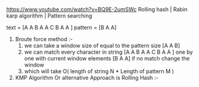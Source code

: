 
https://www.youtube.com/watch?v=BQ9E-2umSWc
Rolling hash | Rabin karp algorithm | Pattern searching

text = [A A B A A C B A A ]
pattern = [B A A] 

1. Broute force method :-
   1. we can take a window size of equal to the pattern size [A A B]
   2. we can match every character in string [A A B A A C B A A ] one by one with current window elements [B A A] if no match change the window 
   3. which will take O( length of string N * Length of pattern M )
2. KMP Algorithm Or alternative Approach is Rolling Hash :-
   
